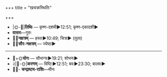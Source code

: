 +++
title = "खचक्रस्थितिः"

+++
- |🌞-🌛|**तिथिः** — कृष्ण-दशमी►12:51; कृष्ण-एकादशी►  
- **वासरः**—गुरुः  
- 🌌🌛**नक्षत्रम्** — हस्तः►10:49; चित्रा► (तुला)  
- 🌌🌞**सौर-नक्षत्रम्** — ज्येष्ठा►  
___________________
- 🌛+🌞**योगः** — सौभाग्यः►19:21; शोभनः►  
- २|🌛-🌞|**करणम्** — विष्टिः►12:51; बवः►23:30; बालवः►  
- 🌌🌛- **चन्द्राष्टम-राशिः**—मीनः  

